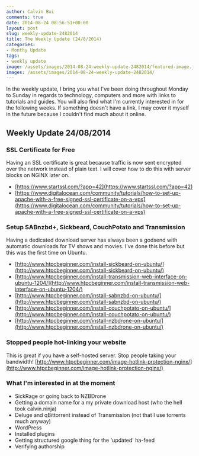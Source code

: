 ```yaml
---
author: Calvin Bui
comments: true
date: 2014-08-24 08:56:51+00:00
layout: post
slug: weekly-update-2482014
title: The Weekly Update (24/8/2014)
categories:
- Monthy Update
tags:
- weekly update
image: /assets/images/2014-08-24-weekly-update-2482014/featured-image.jpg 
images: /assets/images/2014-08-24-weekly-update-2482014/
---
```


In the weekly update, I bring you what I've been doing throughout Monday to Sunday in regards to technology, computers and more with links to tutorials and guides. You will also find what I'm currently interested in for the following weeks. If something doesn't have a link, I may cover it myself in the future because I couldn't find much about it online. <!-- more -->

## Weekly Update 24/08/2014

### SSL Certificate for Free

Having an SSL certificate is great because traffic is now sent encrypted over the network instead of plain text. I will cover how to do this with server blocks on NGINX later on.

* [https://www.startssl.com/?app=42](https://www.startssl.com/?app=42)
* [https://www.digitalocean.com/community/tutorials/how-to-set-up-apache-with-a-free-signed-ssl-certificate-on-a-vps](https://www.digitalocean.com/community/tutorials/how-to-set-up-apache-with-a-free-signed-ssl-certificate-on-a-vps)

### Setup SABnzbd+, Sickbeard, CouchPotato and Transmission

Having a dedicated download server has always been a godsend with automatic downloads for TV shows and movies. I've done this before but this was the first time on Ubuntu.

* [http://www.htpcbeginner.com/install-sickbeard-on-ubuntu/](http://www.htpcbeginner.com/install-sickbeard-on-ubuntu/)
* [http://www.htpcbeginner.com/install-transmission-web-interface-on-ubuntu-1204/](http://www.htpcbeginner.com/install-transmission-web-interface-on-ubuntu-1204/)
* [http://www.htpcbeginner.com/install-sabnzbd-on-ubuntu/](http://www.htpcbeginner.com/install-sabnzbd-on-ubuntu/)
* [http://www.htpcbeginner.com/install-couchpotato-on-ubuntu/](http://www.htpcbeginner.com/install-couchpotato-on-ubuntu/)
* [http://www.htpcbeginner.com/install-nzbdrone-on-ubuntu/](http://www.htpcbeginner.com/install-nzbdrone-on-ubuntu/)

### Stopped people hot-linking your website

This is great if you have a self-hosted server. Stop people taking your bandwidth! [http://www.htpcbeginner.com/image-hotlink-protection-nginx/](http://www.htpcbeginner.com/image-hotlink-protection-nginx/)

### What I'm interested in at the moment

* SickRage or going back to NZBDrone
* Getting a domain name for a my private download host (who the hell took calvin.ninja)
* Deluge and qBittorrent instead of Transmission (not that I use torrents much anyway)
* WordPress
* Installed plugins
* Getting structured google thing for the 'updated' ha-feed
* Verifying authorship
